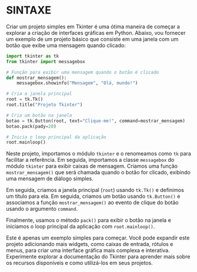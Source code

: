 # SINTAXE
Criar um projeto simples em Tkinter é uma ótima maneira de começar a explorar a criação de interfaces gráficas em Python. Abaixo, vou fornecer um exemplo de um projeto básico que consiste em uma janela com um botão que exibe uma mensagem quando clicado:

```python
import tkinter as tk
from tkinter import messagebox

# Função para exibir uma mensagem quando o botão é clicado
def mostrar_mensagem():
    messagebox.showinfo("Mensagem", "Olá, mundo!")

# Cria a janela principal
root = tk.Tk()
root.title("Projeto Tkinter")

# Cria um botão na janela
botao = tk.Button(root, text="Clique-me!", command=mostrar_mensagem)
botao.pack(pady=20)

# Inicia o loop principal da aplicação
root.mainloop()
```

Neste projeto, importamos o módulo `tkinter` e o renomeamos como `tk` para facilitar a referência. Em seguida, importamos a classe `messagebox` do módulo `tkinter` para exibir caixas de mensagem. Criamos uma função `mostrar_mensagem()` que será chamada quando o botão for clicado, exibindo uma mensagem de diálogo simples.

Em seguida, criamos a janela principal (`root`) usando `tk.Tk()` e definimos um título para ela. Em seguida, criamos um botão usando `tk.Button()` e associamos a função `mostrar_mensagem()` ao evento de clique do botão usando o argumento `command`.

Finalmente, usamos o método `pack()` para exibir o botão na janela e iniciamos o loop principal da aplicação com `root.mainloop()`.

Este é apenas um exemplo simples para começar. Você pode expandir este projeto adicionando mais widgets, como caixas de entrada, rótulos e menus, para criar uma interface gráfica mais complexa e interativa. Experimente explorar a documentação do Tkinter para aprender mais sobre os recursos disponíveis e como utilizá-los em seus projetos.